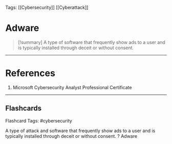 Tags: [[Cybersecurity]] [[Cyberattack]]
# Adware

> [!summary] 
> A type of software that frequently show ads to a user and is typically installed through deceit or without consent.

---
# References

1. Microsoft Cybersecurity Analyst Professional Certificate

___
## Flashcards

Flashcard Tags: #cybersecurity 

A type of attack and software that frequently show ads to a user and is typically installed through deceit or without consent.
?
Adware